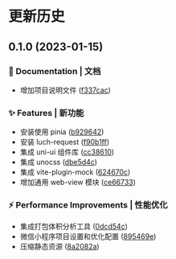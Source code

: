 # 更新历史

## 0.1.0 (2023-01-15)

### 📝 Documentation | 文档

- 增加项目说明文件 ([f337cac](https://github.com/zhang-shaoqiang/uni-app-vite/commit/f337cac633f9bda7ea424e3dbb24496ebb38d03d))

### ✨ Features | 新功能

- 安装使用 pinia ([b929642](https://github.com/zhang-shaoqiang/uni-app-vite/commit/b929642f6c7671ca56bc232f50b0a5fd7fc61ef8))
- 安装 luch-request ([f90b1ff](https://github.com/zhang-shaoqiang/uni-app-vite/commit/f90b1ff932fdd14e4d9ce3524afce9055bd490ce))
- 集成 uni-ui 组件库 ([cc38610](https://github.com/zhang-shaoqiang/uni-app-vite/commit/cc386101eb54c9ff50d5fe9d3a3d9a051445c49f))
- 集成 unocss ([dbe5d4c](https://github.com/zhang-shaoqiang/uni-app-vite/commit/dbe5d4c5fa8c2ba95a492e88567c716b427fb420))
- 集成 vite-plugin-mock ([624670c](https://github.com/zhang-shaoqiang/uni-app-vite/commit/624670ccf7efe526a4622934af30efba2124aa36))
- 增加通用 web-view 模块 ([ce66733](https://github.com/zhang-shaoqiang/uni-app-vite/commit/ce66733aa3e81cd0ef1a8d9c00f7bef79edfa3f9))

### ⚡ Performance Improvements | 性能优化

- 集成打包体积分析工具 ([0dcd54c](https://github.com/zhang-shaoqiang/uni-app-vite/commit/0dcd54c3d929f30a9c5c656edf11e3f02e64a589))
- 微信小程序项目设置和优化配置 ([895469e](https://github.com/zhang-shaoqiang/uni-app-vite/commit/895469ee94d34980b346c08660357d6d1a06d59f))
- 压缩静态资源 ([8a2082a](https://github.com/zhang-shaoqiang/uni-app-vite/commit/8a2082a225ed96203e0815c132f32b091d814f36))
